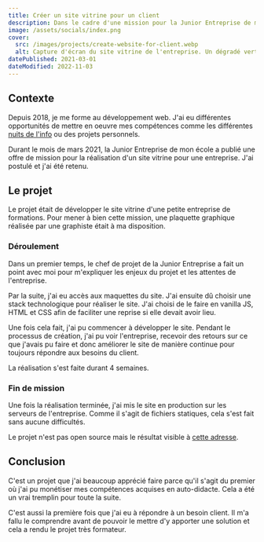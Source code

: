```yaml
---
title: Créer un site vitrine pour un client
description: Dans le cadre d'une mission pour la Junior Entreprise de mon école, j'ai eu l'opportunité de travailler pour une entreprise.
image: /assets/socials/index.png
cover:
  src: /images/projects/create-website-for-client.webp
  alt: Capture d'écran du site vitrine de l'entreprise. Un dégradé vertical du bleu au orange fait le fond. Une image d'une formation est présent sur la droite. Le texte "Les formations qui créent de l'expérience" est présent sur la gauche.
datePublished: 2021-03-01
dateModified: 2022-11-03
---
```


## Contexte

Depuis 2018, je me forme au développement web. J'ai eu différentes opportunités de mettre en oeuvre mes compétences comme les différentes [nuits de l'info](./mes-participations-aux-nuits-de-linfo.md) ou des projets personnels.

Durant le mois de mars 2021, la Junior Entreprise de mon école a publié une offre de mission pour la réalisation d'un site vitrine pour une entreprise. J'ai postulé et j'ai été retenu.

## Le projet

Le projet était de développer le site vitrine d'une petite entreprise de formations. Pour mener à bien cette mission, une plaquette graphique réalisée par une graphiste était à ma disposition.

### Déroulement

Dans un premier temps, le chef de projet de la Junior Entreprise a fait un point avec moi pour m'expliquer les enjeux du projet et les attentes de l'entreprise.

Par la suite, j'ai eu accès aux maquettes du site. J'ai ensuite dû choisir une stack technologique pour réaliser le site. J'ai choisi de le faire en vanilla JS, HTML et CSS afin de faciliter une reprise si elle devait avoir lieu.

Une fois cela fait, j'ai pu commencer à développer le site. Pendant le processus de création, j'ai pu voir l'entreprise, recevoir des retours sur ce que j'avais pu faire et donc améliorer le site de manière continue pour toujours répondre aux besoins du client.

La réalisation s'est faite durant 4 semaines.

### Fin de mission

Une fois la réalisation terminée, j'ai mis le site en production sur les serveurs de l'entreprise. Comme il s'agit de fichiers statiques, cela s'est fait sans aucune difficultés.

Le projet n'est pas open source mais le résultat visible à [cette adresse](https://lfe-formation.fr).

## Conclusion

C'est un projet que j'ai beaucoup apprécié faire parce qu'il s'agit du premier où j'ai pu monétiser mes compétences acquises en auto-didacte. Cela a été un vrai tremplin pour toute la suite.

C'est aussi la première fois que j'ai eu à répondre à un besoin client. Il m'a fallu le comprendre avant de pouvoir le mettre d'y apporter une solution et cela a rendu le projet très formateur.
